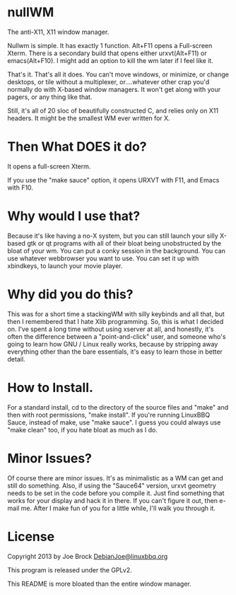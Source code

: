 nullWM
======
The anti-X11, X11 window manager.

Nullwm is simple.  It has exactly 1 function.  Alt+F11 opens a Full-screen Xterm.  There is a secondary build that opens either urxvt(Alt+F11) or emacs(Alt+F10).  I might add an option to kill the wm later if I feel like it.

That's it.  That's all it does.  You can't move windows, or minimize, or change desktops, or tile without a multiplexer, or....whatever other crap you'd normally do with X-based window managers.  It won't get along with your pagers, or any thing like that.

Still, it's all of 20 sloc of beautifully constructed C, and relies only on X11 headers.  It might be the smallest WM ever written for X.

Then What DOES it do?
======
It opens a full-screen Xterm.    

If you use the "make sauce" option, it opens URXVT with F11, and Emacs with F10.

Why would I use that?
======
Because it's like having a no-X system, but you can still launch your silly X-based gtk or qt programs with all of their bloat being unobstructed by the bloat of your wm.  You can put a conky session in the background.  You can use whatever webbrowser you want to use.  You can set it up with xbindkeys, to launch your movie player.

Why did you do this?
========
This was for a short time a stackingWM with silly keybinds and all that, but then I remembered that I hate Xlib programming.  So, this is what I decided on.  I've spent a long time without using xserver at all, and honestly, it's often the difference between a "point-and-click" user, and someone who's going to learn how GNU / Linux really works, because by stripping away everything other than the bare essentials, it's easy to learn those in better detail.  

How to Install.
========
For a standard install, cd to the directory of the source files and "make" and then with root permissions, "make install".  If you're running LinuxBBQ Sauce, instead of make, use "make sauce".  I guess you could always use "make clean" too, if you hate bloat as much as I do.

Minor Issues?
========
Of course there are minor issues.  It's as minimalistic as a WM can get and still do something.  Also, if using the "Sauce64" version, urxvt geometry needs to be set in the code before you compile it.  Just find something that works for your display and hack it in there.  If you can't figure it out, then e-mail me.  After I make fun of you for a little while, I'll walk you through it.


License
========
Copyright 2013 by Joe Brock <DebianJoe@linuxbbq.org>  

This program is released under the GPLv2.  

This README is more bloated than the entire window manager.  
